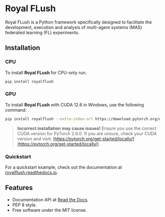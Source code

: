# Royal FLush
Royal FLush is a Python framework specifically designed to facilitate the development, execution and analysis of multi-agent systems (MAS) federated learning (FL) experiments.

## Installation

### CPU

To install **Royal FLush** for CPU-only run:

```bash
pip install royalflush
```


### GPU

To install **Royal FLush** with CUDA 12.6 in Windows, use the following command:

```bash
pip install royalflush --extra-index-url https://download.pytorch.org/whl/cu126
```

> **Incorrect installation may cause issues!** Ensure you use the correct CUDA version for PyTorch 2.6.0.
   If you are unsure, check your CUDA version and visit:
   [https://pytorch.org/get-started/locally/](https://pytorch.org/get-started/locally/)


### Quickstart

For a quickstart example, check out the documentation at [royalflush.readthedocs.io](https://royalflush.readthedocs.io).

## Features

* Documentation API at [Read the Docs](https://royalflush.readthedocs.io).
* PEP 8 style.
* Free software under the MIT license.